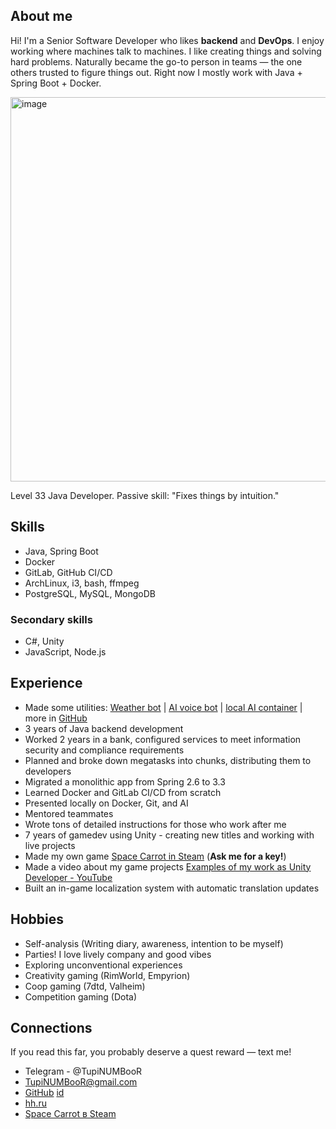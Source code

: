 ## About me

Hi! I'm a Senior Software Developer who likes **backend** and **DevOps**.
I enjoy working where machines talk to machines.
I like creating things and solving hard problems.
Naturally became the go-to person in teams — the one others trusted to figure things out.
Right now I mostly work with Java + Spring Boot + Docker.

<img width="905" height="615" alt="image" src="https://github.com/user-attachments/assets/eaa81d6b-dd59-4a53-bd7a-38ae87e78116" />

Level 33 Java Developer. Passive skill: "Fixes things by intuition."

## Skills

- Java, Spring Boot
- Docker
- GitLab, GitHub CI/CD
- ArchLinux, i3, bash, ffmpeg
- PostgreSQL, MySQL, MongoDB

### Secondary skills

- C#, Unity
- JavaScript, Node.js

## Experience

- Made some utilities: [Weather bot](https://github.com/TupiNUMBooR/froglyn) | [AI voice bot](https://github.com/TupiNUMBooR/telegram-voice-ai-bot) | [local AI container](https://github.com/TupiNUMBooR/ai) | more in [GitHub](https://github.com/TupiNUMBooR)
- 3 years of Java backend development
- Worked 2 years in a bank, configured services to meet information security and compliance requirements
- Planned and broke down megatasks into chunks, distributing them to developers
- Migrated a monolithic app from Spring 2.6 to 3.3
- Learned Docker and GitLab CI/CD from scratch
- Presented locally on Docker, Git, and AI
- Mentored teammates
- Wrote tons of detailed instructions for those who work after me
- 7 years of gamedev using Unity - creating new titles and working with live projects
- Made my own game [Space Carrot in Steam](https://s.team/a/1174490) (**Ask me for a key!**)
- Made a video about my game projects [Examples of my work as Unity Developer - YouTube](https://youtu.be/jdV6eylSV1o)
- Built an in-game localization system with automatic translation updates

## Hobbies

- Self-analysis (Writing diary, awareness, intention to be myself)
- Parties! I love lively company and good vibes
- Exploring unconventional experiences
- Creativity gaming (RimWorld, Empyrion)
- Coop gaming (7dtd, Valheim)
- Competition gaming (Dota)

## Connections

If you read this far, you probably deserve a quest reward — text me!

- Telegram - @TupiNUMBooR
- TupiNUMBooR@gmail.com
- [GitHub](https://github.com/TupiNUMBooR) [id](https://github.com/TupiNUMBooR/id)
- [hh.ru](https://hh.ru/resume/c5114772ff08c0908a0039ed1f423967416438)
- [Space Carrot в Steam](https://s.team/a/1174490)
